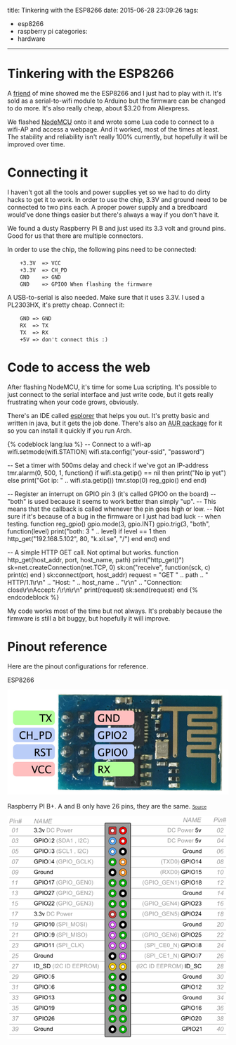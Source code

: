 title: Tinkering with the ESP8266
date: 2015-06-28 23:09:26
tags:
- esp8266
- raspberry pi
categories:
- hardware
---
# Tinkering with the ESP8266
A [friend](http://memset.io/) of mine showed me the ESP8266 and I just had to play with it. It's sold as a serial-to-wifi module to Arduino but the firmware can be changed to do more. It's also really cheap, about $3.20 from Aliexpress.

We flashed [NodeMCU](https://github.com/nodemcu/nodemcu-firmware.git) onto it and wrote some Lua code to connect to a wifi-AP and access a webpage. And it worked, most of the times at least. The stability and reliability isn't really 100% currently, but hopefully it will be improved over time.

# Connecting it
I haven't got all the tools and power supplies yet so we had to do dirty hacks to get it to work. In order to use the chip, 3.3V and ground need to be connected to two pins each. A proper power supply and a bredboard would've done things easier but there's always a way if you don't have it.

We found a dusty Raspberry Pi B and just used its 3.3 volt and ground pins. Good for us that there are multiple connectors.

In order to use the chip, the following pins need to be connected:

        +3.3V  => VCC
        +3.3V  => CH_PD
        GND    => GND
        GND    => GPIO0 When flashing the firmware

A USB-to-serial is also needed. Make sure that it uses 3.3V. I used a PL2303HX, it's pretty cheap. Connect it:

        GND => GND
        RX  => TX
        TX  => RX
        +5V => don't connect this :)

# Code to access the web
After flashing NodeMCU, it's time for some Lua scripting. It's possible to just connect to the serial interface and just write code, but it gets really frustrating when your code grows, obviously. 

There's an IDE called [esplorer](https://github.com/4refr0nt/ESPlorer) that helps you out. It's pretty basic and written in java, but it gets the job done. There's also an [AUR package](https://aur.archlinux.org/packages/esplorer/) for it so you can install it quickly if you run Arch.

{% codeblock lang:lua %}
-- Connect to a wifi-ap
wifi.setmode(wifi.STATION)
wifi.sta.config("your-ssid", "password")

-- Set a timer with 500ms delay and check if we've got an IP-address
tmr.alarm(0, 500, 1, function()
    if wifi.sta.getip() == nil then
        print("No ip yet")
    else
        print("Got ip: " .. wifi.sta.getip())
        tmr.stop(0)
        reg_gpio()
    end
end)

-- Register an interrupt on GPIO pin 3 (it's called GPIO0 on the board)
-- "both" is used because it seems to work better than simply "up". 
-- This means that the callback is called whenever the pin goes high or low.
-- Not sure if it's because of a bug in the firmware or I just had bad luck
-- when testing.
function reg_gpio()
gpio.mode(3, gpio.INT)
gpio.trig(3, "both", function(level)
        print("both: 3  " .. level)
        if level == 1 then
            http_get("192.168.5.102", 80, "k.xil.se", "/")
        end
    end)
end

-- A simple HTTP GET call. Not optimal but works.
function http_get(host_addr, port, host_name, path)
    print("http_get()")
    sk=net.createConnection(net.TCP, 0)
    sk:on("receive", function(sck, c) print(c) end )
    sk:connect(port, host_addr)
    request = "GET " .. path .. " HTTP/1.1\r\n" ..
    "Host: " .. host_name .. "\r\n" ..
    "Connection: close\r\nAccept: */*\r\n\r\n"
    print(request)
    sk:send(request)
end
{% endcodeblock %}

My code works most of the time but not always. It's probably because the firmware is still a bit buggy, but hopefully it will improve.

# Pinout reference
Here are the pinout configurations for reference.

ESP8266

![Pinout configuration of ESP8266](/images/Tinkering-with-the-ESP8266_wifi.jpg)

Raspberry PI B+. A and B only have 26 pins, they are the same. <small><small>[Source](http://www.element14.com/community/community/raspberry-pi/raspberry-pi-bplus/blog/2014/12/05/minecraft-on-the-raspberry-pi-model-a)

![Pinout configuration of ESP8266](/images/Tinkering-with-the-ESP8266_raspi.png)
